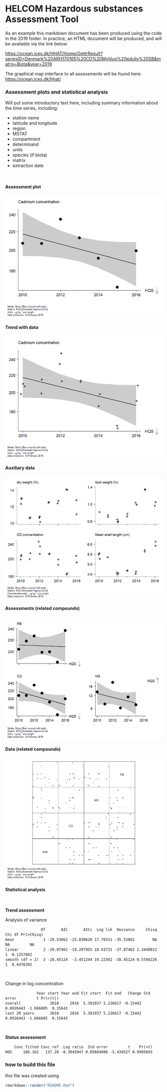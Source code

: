 HELCOM Hazardous substances Assessment Tool
================

As an example this markdown document has been produced using the code in
the 2019 folder. In practice, an HTML document will be produced, and
will be available via the link below:

<https://ocean.ices.dk/HHAT/Home/GettrResult?seriesID=Denmark%20ARH170165%20CD%20Mytilus%20edulis%20SB&matrix=Biota&year=2019>

The graphical map interface to all assessments will be found here:
<https://ocean.ices.dk/hhat/>

### Assessment plots and statistical analysis

Will put some introductory text here, including summary information
about the time series, including:

  - station name
  - latitude and longitude
  - region
  - MSTAT
  - compartment
  - determinand
  - units
  - species (if biota)
  - matrix
  - extraction date

<br>

#### Assessment plot

![](README_files/figure-gfm/assessment_plot-1.png)<!-- -->

#### Trend with data

![](README_files/figure-gfm/data_plot-1.png)<!-- -->

#### Auxiliary data

![](README_files/figure-gfm/auxiliary_data-1.png)<!-- -->

#### Assessments (related compounds)

![](README_files/figure-gfm/multi_assessment-1.png)<!-- -->

#### Data (related compounds)

![](README_files/figure-gfm/multi_data-1.png)<!-- -->

#### Statistical analysis

<br>

**Trend assessment**

Analysis of variance

``` 
                Df       AIC       AICc  Log lik  Deviance     Chisq Chi df Pr(>Chisq)
mean             1 -29.53062 -25.030620 17.76531 -35.53062        NA     NA         NA
linear           2 -29.87462 -19.207955 18.93731 -37.87462 2.3440012      1  0.1257662
smooth (df = 2)  3 -28.45124  -3.451244 19.22562 -38.45124 0.5766226      1  0.4476392
```

<br>

Change in log concentration

``` 
              Year start Year end Fit start  Fit end   Change Std error         t Pr(>|t|)
overall             2010     2016  5.381037 5.226617 -0.15442 0.0926443 -1.666805  0.15643
last 20 years       2010     2016  5.381037 5.226617 -0.15442 0.0926443 -1.666805  0.15643
```

<br>

**Status assessment**

``` 
    Conc fitted Conc ref  Log ratio  Std error         t    Pr(>t)
HQS     186.162   137.28 -0.3045947 0.05604806 -5.434527 0.9985693
```

### how to build this file

this file was created using

``` r
rmarkdown::render("README.Rmd")
```
